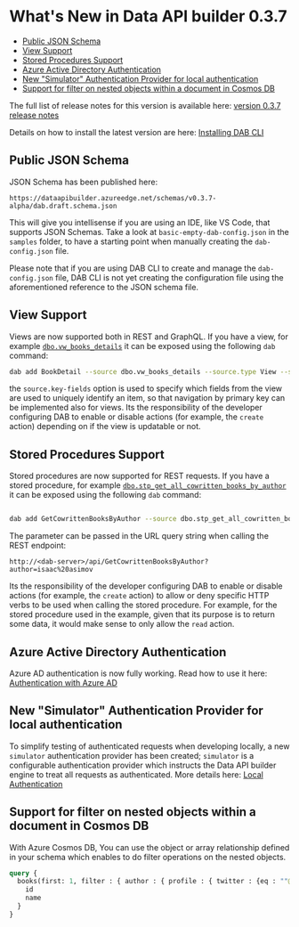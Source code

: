# What's New in Data API builder 0.3.7

- [Public JSON Schema](#public-json-schema)
- [View Support](#view-support)
- [Stored Procedures Support](#stored-procedures-support)
- [Azure Active Directory Authentication](#azure-active-directory-authentication)
- [New "Simulator" Authentication Provider for local authentication](#new-simulator-authentication-provider-for-local-authentication)
- [Support for filter on nested objects within a document in Cosmos DB](#support-for-filter-on-nested-objects-within-a-document-in-cosmos-db)

The full list of release notes for this version is available here: [version 0.3.7 release notes](https://github.com/Azure/data-api-builder/releases/tag/v0.3.7-alpha)

Details on how to install the latest version are here: [Installing DAB CLI](./getting-started/getting-started.md#installing-dab-cli)

## Public JSON Schema

JSON Schema has been published here:

```text
https://dataapibuilder.azureedge.net/schemas/v0.3.7-alpha/dab.draft.schema.json
```

This will give you intellisense if you are using an IDE, like VS Code, that supports JSON Schemas. Take a look at `basic-empty-dab-config.json` in the `samples` folder, to have a starting point when manually creating the `dab-config.json` file.

Please note that if you are using DAB CLI to create and manage the `dab-config.json` file, DAB CLI is not yet creating the configuration file using the aforementioned reference to the JSON schema file.

## View Support

Views are now supported both in REST and GraphQL. If you have a view, for example [`dbo.vw_books_details`](../samples/getting-started/azure-sql-db/library.azure-sql.sql#L112) it can be exposed using the following `dab` command:

```sh
dab add BookDetail --source dbo.vw_books_details --source.type View --source.key-fields "id" --permissions "anonymous:read"
```

the `source.key-fields` option is used to specify which fields from the view are used to uniquely identify an item, so that navigation by primary key can be implemented also for views. Its the responsibility of the developer configuring DAB to enable or disable actions (for example, the `create` action) depending on if the view is updatable or not.

## Stored Procedures Support

Stored procedures are now supported for REST requests. If you have a stored procedure, for example [`dbo.stp_get_all_cowritten_books_by_author`](../samples/getting-started/azure-sql-db/library.azure-sql.sql#L138) it can be exposed using the following `dab` command:

```sh

dab add GetCowrittenBooksByAuthor --source dbo.stp_get_all_cowritten_books_by_author --source.type "stored-procedure" --permissions "anonymous:read" --rest true
```

The parameter can be passed in the URL query string when calling the REST endpoint:

```text
http://<dab-server>/api/GetCowrittenBooksByAuthor?author=isaac%20asimov
```

Its the responsibility of the developer configuring DAB to enable or disable actions (for example, the `create` action) to allow or deny specific HTTP verbs to be used when calling the stored procedure. For example, for the stored procedure used in the example, given that its purpose is to return some data, it would make sense to only allow the `read` action.

## Azure Active Directory Authentication

Azure AD authentication is now fully working. Read how to use it here: [Authentication with Azure AD](./authentication-azure-ad.md)

## New "Simulator" Authentication Provider for local authentication

To simplify testing of authenticated requests when developing locally, a new `simulator` authentication provider has been created; `simulator` is a configurable authentication provider which instructs the Data API builder engine to treat all requests as authenticated. More details here: [Local Authentication](./local-authentication.md)

## Support for filter on nested objects within a document in Cosmos DB

With Azure Cosmos DB, You can use the object or array relationship defined in your schema which enables to do filter operations on the nested objects.

```graphql
query {
  books(first: 1, filter : { author : { profile : { twitter : {eq : ""@founder""}}}})
    id
    name
  }
}
```
